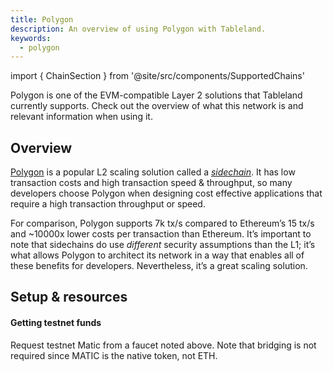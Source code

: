 ```yaml
---
title: Polygon
description: An overview of using Polygon with Tableland.
keywords:
  - polygon
---
```


import { ChainSection } from '@site/src/components/SupportedChains'

Polygon is one of the EVM-compatible Layer 2 solutions that Tableland currently supports. Check out the overview of what this network is and relevant information when using it.

## Overview

[Polygon](https://polygon.technology/solutions/polygon-pos/) is a popular L2 scaling solution called a _[sidechain](https://ethereum.org/en/developers/docs/scaling/sidechains/#top)_. It has low transaction costs and high transaction speed & throughput, so many developers choose Polygon when designing cost effective applications that require a high transaction throughput or speed.

For comparison, Polygon supports 7k tx/s compared to Ethereum’s 15 tx/s and ~10000x lower costs per transaction than Ethereum. It’s important to note that sidechains do use _different_ security assumptions than the L1; it’s what allows Polygon to architect its network in a way that enables all of these benefits for developers. Nevertheless, it’s a great scaling solution.

## Setup & resources

<ChainSection chainId='80001' />
<ChainSection chainId='137' />

#### Getting testnet funds

Request testnet Matic from a faucet noted above. Note that bridging is not required since MATIC is the native token, not ETH.
